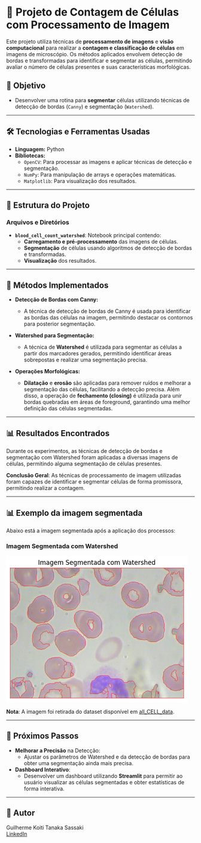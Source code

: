 # 🧬 **Projeto de Contagem de Células com Processamento de Imagem**

Este projeto utiliza técnicas de **processamento de imagens** e **visão computacional** para realizar a **contagem e classificação de células** em imagens de microscópio. Os métodos aplicados envolvem detecção de bordas e transformadas para identificar e segmentar as células, permitindo avaliar o número de células presentes e suas características morfológicas.


## 🎯 **Objetivo**
- Desenvolver uma rotina para **segmentar** células utilizando técnicas de detecção de bordas (`Canny`) e segmentação (`Watershed`).

---

## 🛠 **Tecnologias e Ferramentas Usadas**
- **Linguagem:** Python
- **Bibliotecas:**
  - `OpenCV`: Para processar as imagens e aplicar técnicas de detecção e segmentação.
  - `NumPy`: Para manipulação de arrays e operações matemáticas.
  - `Matplotlib`: Para visualização dos resultados.

---

## 📂 **Estrutura do Projeto**
### **Arquivos e Diretórios**
- **`blood_cell_count_watershed`**: Notebook principal contendo:
  - **Carregamento e pré-processamento** das imagens de células.
  - **Segmentação** de células usando algoritmos de detecção de bordas e transformadas.
  - **Visualização** dos resultados.

---

## 🧠 **Métodos Implementados**
- **Detecção de Bordas com Canny:**
  - A técnica de detecção de bordas de Canny é usada para identificar as bordas das células na imagem, permitindo destacar os contornos para posterior segmentação.

- **Watershed para Segmentação:**
  - A técnica de **Watershed** é utilizada para segmentar as células a partir dos marcadores gerados, permitindo identificar áreas sobrepostas e realizar uma segmentação precisa.

- **Operações Morfológicas:**
  - **Dilatação** e **erosão** são aplicadas para remover ruídos e melhorar a segmentação das células, facilitando a detecção precisa. Além disso, a operação de **fechamento (closing)** é utilizada para unir bordas quebradas em áreas de foreground, garantindo uma melhor definição das células segmentadas.

---

## 📊 **Resultados Encontrados**
Durante os experimentos, as técnicas de detecção de bordas e segmentação com Watershed foram aplicadas a diversas imagens de células, permitindo alguma segmentação de células presentes.


**Conclusão Geral**: As técnicas de processamento de imagem utilizadas foram capazes de identificar e segmentar células de forma promissora, permitindo realizar a contagem.

---

## 📊 **Exemplo da imagem segmentada**
Abaixo está a imagem segmentada após a aplicação dos processos:

### Imagem Segmentada com Watershed
![Imagem Segmentada com Watershed](img_watershed.png)

**Nota**: A imagem foi retirada do dataset disponível em [all_CELL_data](https://github.com/akshaylamba/all_CELL_data).

---

## 🚀 **Próximos Passos**
- **Melhorar a Precisão** na Detecção:
  - Ajustar os parâmetros de Watershed e da detecção de bordas para obter uma segmentação ainda mais precisa.
- **Dashboard Interativo**:
  - Desenvolver um dashboard utilizando **Streamlit** para permitir ao usuário visualizar as células segmentadas e obter estatísticas de forma interativa.

---

## 👤 **Autor**
Guilherme Koiti Tanaka Sassaki  
[LinkedIn](https://www.linkedin.com/in/guilherme-sassaki-10b81ba7/)

